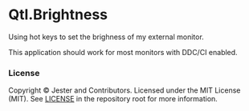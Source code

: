# Qtl.Brightness

Using hot keys to set the brighness of my external monitor.

This application should work for most monitors with DDC/CI enabled.

### License

Copyright © Jester and Contributors. Licensed under the MIT License
(MIT). See [LICENSE](/LICENSE) in the repository root for more information.
